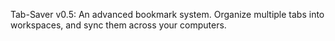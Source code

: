 Tab-Saver v0.5:
An advanced bookmark system. Organize multiple tabs into workspaces, and sync them across your computers.

